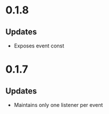 # 0.1.8
## Updates
* Exposes event const

# 0.1.7
## Updates
* Maintains only one listener per event
